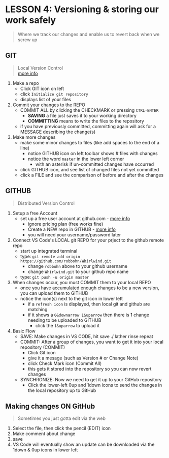 # LESSON 4: Versioning & storing our work safely

> Where we track our changes and enable us to revert back when we screw up

## GIT
> Local Version Control    
> [more info](https://git-scm.com/book/en/v2/Getting-Started-Git-Basics)   

1. Make a repo
    - Click GIT icon on left
    - click `Initialize git repository`
    - displays list of your files
2. Commit your changes to the REPO
    - COMMIT ALL by clicking the CHECKMARK or pressing `CTRL-ENTER`    
        - __SAVING__ a file just saves it to your working directory
        - __COMMITTING__ means to write the files to the repository
    - if you have previously committed, committing again will ask for a MESSAGE describing the change(s)
3. Make more changes 
    - make some minor changes to files (like add spaces to the end of a line)
        - notice GITHUB icon on left toolbar shows # files with changes
        - notice the word `master` in the lower left corner     
            - with an asterisk if un-committed changes have occurred    
    - click GITHUB icon, and see list of changed files not yet committed
    - click a FILE and see the comparison of before and after the changes


## GITHUB
> Distributed Version Control  

1. Setup a free Account
    - set up a free user account at github.com - [more info](https://git-scm.com/book/en/v2/GitHub-Account-Setup-and-Configuration)  
        - ignore pricing plan (free works fine)
        - Create a NEW repo in GITHUB - [more info](https://git-scm.com/book/en/v2/GitHub-Maintaining-a-Project)
        - you will need your username/password later
2. Connect VS Code's LOCAL git REPO for your prject to the github remote repo
    - start up integrated terminal
    - type: `git remote add origin https://github.com/robbohn/Whirlwind.git`
        - change `robbohn` above to your github username
        - change `Whirlwind.git` to your github repo name
    - type: `git push -u origin master`
3. When changes occur, you must COMMIT them to your local REPO
    - once you have accumulated enough changes to be a new version, you can upload them to GITHUB
    - notice the icon(s) next to the git icon in lower left
        - if a `refresh icon` is displayed, then local git and github are matching
        - if it shows a `0&downarrow 1&uparrow` then there is 1 change needing to be uploaded to GITHUB
            - click the `1&uparrow` to upload it  
4. Basic Flow
    - SAVE: Make changes in VS CODE, hit save ./ lather rinse repeat
    - COMMIT: After a group of changes, you want to get it into your local repository (COMMIT)
        - Click Git icon
        - give it a mesage (such as Version # or Change Note)
        - click Check Mark icon (Commit All)
        - this gets it stored into the repository so you can now revert changes
    - SYNCHRONIZE: Now we need to get it up to your GitHub repository
        - Click the lower-left 0up and 1down icons to send the changes in the local repository up to GitHub


## Making changes ON GitHub
> Sometimes you just gotta edit via the web

1. Select the file, then click the pencil (EDIT) icon
2. Make comment about change
3. save
4. VS Code will eventually show an update can be downloaded via the 1down & 0up icons in lower left



